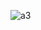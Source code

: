 ![a3](https://user-images.githubusercontent.com/113821773/195991239-0adb04b3-b59c-4a3d-a02b-00ee822691f4.png)

